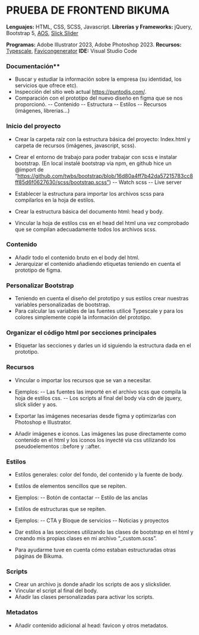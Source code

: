 # **PRUEBA DE FRONTEND BIKUMA**

**Lenguajes:** HTML, CSS, SCSS, Javascript.
**Librerías y Frameworks:** jQuery, Bootstrap 5, [AOS](https://michalsnik.github.io/aos/), [Slick Slider](http://kenwheeler.github.io/slick/)

**Programas:** Adobe Illustrator 2023, Adobe Photoshop 2023.
**Recursos:** [Typescale](https://typescale.com/), [Favicongenerator](https://realfavicongenerator.net/)
**IDE:** Visual Studio Code

### Documentación**

 - Buscar y estudiar la información sobre la empresa (su identidad, los
   servicios que ofrece etc).
 - Inspección del sitio web actual https://puntodis.com/.
 - Comparación con el prototipo del nuevo diseño en figma que se nos proporcionó.
-- Contenido
--  Estructura
-- Estilos
-- Recursos (imágenes, librerias…)

### **Inicio del proyecto**

- Crear la carpeta raíz con la estructura básica del proyecto:
Index.html y carpeta de recursos (imágenes, javascript, scss).
- Crear el entorno de trabajo para poder trabajar con scss e instalar bootstrap.
(En local instalé bootstrap via npm, en github hice un @import de “https://github.com/twbs/bootstrap/blob/16d80a4ff7b42da57215783cc8ff85d6f0627630/scss/bootstrap.scss”)
-- Watch scss
-- Live server

- Establecer la estructura para importar los archivos scss para compilarlos en la hoja de estilos.
- Crear la estructura básica del documento html: head y body.
- Vincular la hoja de estilos css en el head del html una vez comprobado que se compilan adecuadamente todos los archivos scss.

### **Contenido**

- Añadir todo el contenido bruto en el body del html.
- Jerarquizar el contenido añadiendo etiquetas teniendo en cuenta el prototipo de figma.

### **Personalizar Bootstrap**

- Teniendo en cuenta el diseño del prototipo y sus estilos crear nuestras variables personalizadas de bootstrap.
- Para calcular las variables de las fuentes utilicé Typescale y para los colores simplemente copié la información del prototipo.

### **Organizar el código html por secciones principales**

- Etiquetar las secciones y darles un id siguiendo la estructura dada en el prototipo.

### **Recursos**

- Vincular o importar los recursos que se van a necesitar.
- Ejemplos:
-- Las fuentes las importé en el archivo scss que compila la hoja de estilos css.
-- Los scripts al final del body vía cdn de jquery, slick slider y aos.

 - Exportar las imágenes necesarias desde figma y optimizarlas con Photoshop e Illustrator.
- Añadir imágenes e iconos. Las imágenes las puse directamente como contenido en el html y los iconos los inyecté vía css utilizando los pseudoelementos ::before y ::after.

### **Estilos**

- Estilos generales: color del fondo, del contenido y la fuente de body.
- Estilos de elementos sencillos que se repiten.
- Ejemplos:
-- Botón de contactar
-- Estilo de las anclas
- Estilos de estructuras que se repiten.
- Ejemplos:
-- CTA y Bloque de servicios
-- Noticias y proyectos

- Dar estilos a las secciones utilizando las clases de bootstrap  en el html y creando mis propias clases en mi archivo “_custom.scss”.
- Para ayudarme tuve en cuenta cómo estaban estructuradas otras páginas de Bikuma.

### **Scripts**

- Crear un archivo js donde añadir los scripts de aos y slickslider.
- Vincular el script al final del body.
- Añadir las clases personalizadas para activar los scripts.

### **Metadatos**

- Añadir contenido adicional al head: favicon y otros metadatos.
